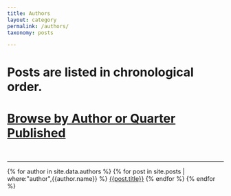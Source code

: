 ```yaml
---
title: Authors
layout: category
permalink: /authors/
taxonomy: posts

---
```


# Posts are listed in chronological order.

# [Browse by Author or Quarter Published](https://cryptowords.github.io/tags/)
<br>

***


{% for author in site.data.authors %}
  {% for post in site.posts | where:"author",{{author.name}} %}
      <a href="{{post.url}}">{{post.title}}</a>
  {% endfor %}
{% endfor %}